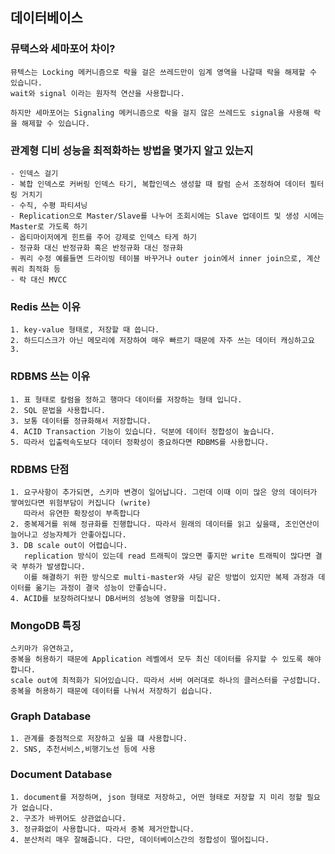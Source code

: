 ## 데이터베이스

### 뮤택스와 세마포어 차이?

```text
뮤텍스는 Locking 메커니즘으로 락을 걸은 쓰레드만이 임계 영역을 나갈때 락을 해제할 수 있습니다.
wait와 signal 이라는 원자적 연산을 사용합니다.  

하지만 세마포어는 Signaling 메커니즘으로 락을 걸지 않은 쓰레드도 signal을 사용해 락을 해제할 수 있습니다.
```

### 관계형 디비 성능을 최적화하는 방법을 몇가지 알고 있는지

```text
- 인덱스 걸기 
- 복합 인덱스로 커버링 인덱스 타기, 복합인덱스 생성할 때 칼럼 순서 조정하여 데이터 필터링 거치기
- 수직, 수평 파티셔닝
- Replication으로 Master/Slave를 나누어 조회시에는 Slave 업데이트 및 생성 시에는 Master로 가도록 하기
- 옵티마이저에게 힌트를 주어 강제로 인덱스 타게 하기
- 정규화 대신 반정규화 혹은 반정규화 대신 정규화 
- 쿼리 수정 예를들면 드라이빙 테이블 바꾸거나 outer join에서 inner join으로, 계산 쿼리 최적화 등 
- 락 대신 MVCC
```

### Redis 쓰는 이유

```text
1. key-value 형태로, 저장할 때 씁니다.
2. 하드디스크가 아닌 메모리에 저장하여 매우 빠르기 때문에 자주 쓰는 데이터 캐싱하고요
3. 
```

### RDBMS 쓰는 이유

```text
1. 표 형태로 칼럼을 정하고 행마다 데이터를 저장하는 형태 입니다.
2. SQL 문법을 사용합니다.
3. 보통 데이터를 정규화해서 저장합니다.
4. ACID Transaction 기능이 있습니다. 덕분에 데이터 정합성이 높습니다.
5. 따라서 입출력속도보다 데이터 정확성이 중요하다면 RDBMS를 사용합니다.
```

### RDBMS 단점

```text
1. 요구사항이 추가되면, 스키마 변경이 일어납니다. 그런데 이때 이미 많은 양의 데이터가 쌓여있다면 위험부담이 커집니다 (write) 
   따라서 유연한 확장성이 부족합니다
2. 중복제거를 위해 정규화를 진행합니다. 따라서 원래의 데이터를 읽고 싶을때, 조인연산이 늘어나고 성능자체가 안좋아집니다.
3. DB scale out이 어렵습니다. 
   replication 방식이 있는데 read 트래픽이 많으면 좋지만 write 트래픽이 많다면 결국 부하가 발생합니다.
   이를 해결하기 위한 방식으로 multi-master와 샤딩 같은 방법이 있지만 복제 과정과 데이터를 옮기는 과정이 결국 성능이 안좋습니다.
4. ACID를 보장하려다보니 DB서버의 성능에 영향을 미칩니다. 
```

### MongoDB 특징

```text
스키마가 유연하고, 
중복을 허용하기 때문에 Application 레벨에서 모두 최신 데이터를 유지할 수 있도록 해야합니다. 
scale out에 최적화가 되어있습니다. 따라서 서버 여러대로 하나의 클러스터를 구성합니다. 
중복을 허용하기 때문에 데이터를 나눠서 저장하기 쉽습니다.
```


### Graph Database

```text
1. 관계를 중점적으로 저장하고 싶을 떄 사용합니다.
2. SNS, 추천서비스,비행기노선 등에 사용
```

### Document Database

```text
1. document를 저장하며, json 형태로 저장하고, 어떤 형태로 저장할 지 미리 정할 필요가 없습니다. 
2. 구조가 바뀌어도 상관없습니다.
3. 정규화없이 사용합니다. 따라서 중복 제거안합니다.
4. 분산처리 매우 잘해줍니다. 다만, 데이터베이스간의 정합성이 떨어집니다. 
```